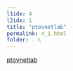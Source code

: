 ```yaml
---
l1idx: 4
l2idx: 1
title: "ptovnetlab"
permalink: 4_1.html
folder: ..\
---
```


[ptovnetlab](https://www.github.com/menckend/ptovnetlab)
